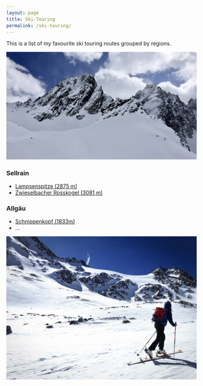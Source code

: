```yaml
---
layout: page
title: Ski-Touring
permalink: /ski-touring/
---
```


This is a list of my favourite ski touring routes grouped by regions.

![Skitouring-1](/assets/img/ski-touring/skitouring-1.jpeg)



### Sellrain
- [Lampsenspitze (2875 m)](https://www.tourentipp.com/de/touren/Lampsenspitze-Skitour-Sellrain_124.html)
- [Zwieselbacher Rosskogel (3081 m)](https://www.tourentipp.com/de/touren/Zwieselbacher-Rosskogel-Skitour_96.html)



### Allgäu

- [Schnippenkopf (1833m)](https://www.tourentipp.com/de/touren/Schnippenkopf-Skitour-Oberstdorf-Allgaeu_477.html)
- ...





![Skitouring-3](/assets/img/ski-touring/skitouring-3.jpeg)

